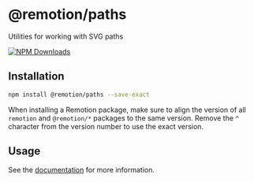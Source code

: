 # @remotion/paths
 
Utilities for working with SVG paths
 
[![NPM Downloads](https://img.shields.io/npm/dm/@remotion/paths.svg?style=flat&color=black&label=Downloads)](https://npmcharts.com/compare/@remotion/paths?minimal=true)
 
## Installation
 
```bash
npm install @remotion/paths --save-exact
```
 
When installing a Remotion package, make sure to align the version of all `remotion` and `@remotion/*` packages to the same version.
Remove the `^` character from the version number to use the exact version.
 
## Usage
 
See the [documentation](https://www.remotion.dev/paths) for more information.
